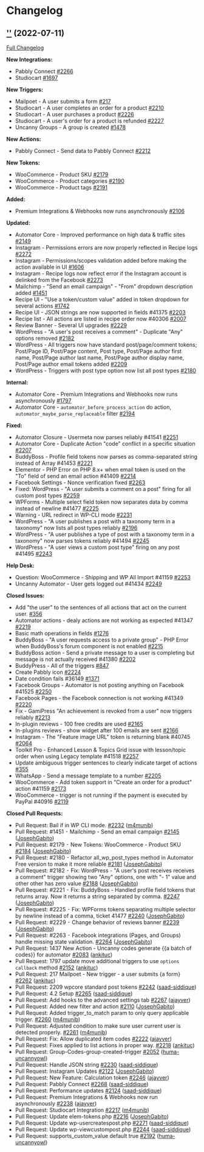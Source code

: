 # Changelog

## [''](https://github.com/UncannyOwl/Automator/tree/'') (2022-07-11)

[Full Changelog](https://github.com/UncannyOwl/Automator/compare/v4.1.1.1...'')

**New Integrations:**
- Pabbly Connect [\#2266](https://github.com/UncannyOwl/Automator/issues/2266)
- Studiocart [\#1697](https://github.com/UncannyOwl/Automator/issues/1697)

**New Triggers:**
- Mailpoet - A user submits a form [\#217](https://github.com/UncannyOwl/Automator/issues/217)
- Studiocart - A user completes an order for a product [\#2210](https://github.com/UncannyOwl/Automator/issues/2210)
- Studiocart - A user purchases a product [\#2226](https://github.com/UncannyOwl/Automator/issues/2226)
- Studiocart - A user's order for a product is refunded [\#2227](https://github.com/UncannyOwl/Automator/issues/2227)
- Uncanny Groups - A group is created [\#1478](https://github.com/UncannyOwl/Automator/issues/1478)

**New Actions:**
- Pabbly Connect -  Send data to Pabbly Connect [\#2212](https://github.com/UncannyOwl/Automator/issues/2212)

**New Tokens:**
- WooCommerce - Product SKU [\#2179](https://github.com/UncannyOwl/Automator/issues/2179)
- WooCommerce - Product categories [\#2190](https://github.com/UncannyOwl/Automator/issues/2190)
- WooCommerce - Product tags [\#2191](https://github.com/UncannyOwl/Automator/issues/2191)

**Added:**
- Premium Integrations & Webhooks now runs asynchronously [\#2106](https://github.com/UncannyOwl/Automator/issues/2106)

**Updated:**
- Automator Core - Improved performance on high data & traffic sites [\#2149](https://github.com/UncannyOwl/Automator/issues/2149)
- Instagram - Permissions errors are now properly reflected in Recipe logs [\#2272](https://github.com/UncannyOwl/Automator/issues/2272)
- Instagram - Permissions/scopes validation added before making the action available in UI [\#1606](https://github.com/UncannyOwl/Automator/issues/1606)
- Instagram - Recipe logs now reflect error if the Instagram account is delinked from the Facebook [\#2273](https://github.com/UncannyOwl/Automator/issues/2273)
- Mailchimp - "Send an email campaign" - "From" dropdown description added [\#1451](https://github.com/UncannyOwl/Automator/issues/1451)
- Recipe UI - "Use a token/custom value" added in token dropdown for several actions  [\#1742](https://github.com/UncannyOwl/Automator/issues/1742)
- Recipe UI - JSON strings are now supported in fields #41375 [\#2203](https://github.com/UncannyOwl/Automator/issues/2203)
- Recipe list - All actions are listed in recipe order now #40306 [\#2007](https://github.com/UncannyOwl/Automator/issues/2007)
- Review Banner - Several UI upgrades [\#2229](https://github.com/UncannyOwl/Automator/issues/2229)
- WordPress - "A user's post receives a comment" - Duplicate "Any" options removed [\#2182](https://github.com/UncannyOwl/Automator/issues/2182)
- WordPress - All triggers now have standard post/page/comment tokens; Post/Page ID, Post/Page content, Post type, Post/Page author first name, Post/Page author last name, Post/Page author display name, Post/Page author email tokens added [\#2209](https://github.com/UncannyOwl/Automator/issues/2209)
- WordPress - Triggers with post type option now list all post types [\#2180](https://github.com/UncannyOwl/Automator/issues/2180)

**Internal:**
- Automator Core - Premium Integrations and Webhooks now runs asynchronously [\#1797](https://github.com/UncannyOwl/Automator/issues/1797)
- Automator Core - `automator_before_process_action` do action, `automator_maybe_parse_replaceable` filter [\#2194](https://github.com/UncannyOwl/Automator/issues/2194)

**Fixed:**
- Automator Closure - Usermeta now parses reliably #41541 [\#2251](https://github.com/UncannyOwl/Automator/issues/2251)
- Automator Core - Duplicate Action "code" conflict in a specific situation [\#2207](https://github.com/UncannyOwl/Automator/issues/2207)
- BuddyBoss - Profile field tokens now parses as comma-separated string instead of Array #41453 [\#2221](https://github.com/UncannyOwl/Automator/issues/2221)
- Elementor - PHP Error on PHP 8.x+ when email token is used on the "To" field of send an email action #41409 [\#2214](https://github.com/UncannyOwl/Automator/issues/2214)
- Facebook Settings - Nonce verification fixed [\#2263](https://github.com/UncannyOwl/Automator/issues/2263)
- Fixed: WordPress - "A user submits a comment on a post" firing for all custom post types [\#2259](https://github.com/UncannyOwl/Automator/issues/2259)
- WPForms - Multiple select field token now separates data by comma instead of newline #41477 [\#2225](https://github.com/UncannyOwl/Automator/issues/2225)
- Warning - URL redirect in WP-CLI mode [\#2231](https://github.com/UncannyOwl/Automator/issues/2231)
- WordPress - "A user publishes a post with a taxonomy  term in a taxonomy" now lists all post types reliably [\#2196](https://github.com/UncannyOwl/Automator/issues/2196)
- WordPress - "A user publishes a type of post with a taxonomy term in a taxonomy" now parses tokens reliably  #41494 [\#2245](https://github.com/UncannyOwl/Automator/issues/2245)
- WordPress - "A user views a custom post type" firing on any post #41495 [\#2243](https://github.com/UncannyOwl/Automator/issues/2243)

**Help Desk:**
- Question: WooCommerce - Shipping and WP All Import #41159 [\#2253](https://github.com/UncannyOwl/Automator/issues/2253)
- Uncanny Automator - User gets logged out #41434 [\#2249](https://github.com/UncannyOwl/Automator/issues/2249)

**Closed Issues:**
- Add "the user" to the sentences of all actions that act on the current user. [\#356](https://github.com/UncannyOwl/Automator/issues/356)
- Automator actions - dealy actions are not working as expected #41347 [\#2219](https://github.com/UncannyOwl/Automator/issues/2219)
- Basic math operations in fields [\#1276](https://github.com/UncannyOwl/Automator/issues/1276)
- BuddyBoss - "A user requests access to a private group" - PHP Error when BuddyBoss's forum component is not enabled [\#2215](https://github.com/UncannyOwl/Automator/issues/2215)
- BuddyBoss action - Send a private message to a user is completing but message is not actually received #41380 [\#2202](https://github.com/UncannyOwl/Automator/issues/2202)
- BuddyPress - All of the triggers [\#847](https://github.com/UncannyOwl/Automator/issues/847)
- Create Pabbly icon [\#2224](https://github.com/UncannyOwl/Automator/issues/2224)
- Date condition fails #36149 [\#1371](https://github.com/UncannyOwl/Automator/issues/1371)
- Facebook Groups - Automator is not posting anything on Facebook #41525 [\#2250](https://github.com/UncannyOwl/Automator/issues/2250)
- Facebook Pages - the Facebook connection is not working #41349 [\#2220](https://github.com/UncannyOwl/Automator/issues/2220)
- Fix - GamiPress "An achievement is revoked from a user" now triggers reliably [\#2213](https://github.com/UncannyOwl/Automator/issues/2213)
- In-plugin reviews - 100 free credits are used [\#2165](https://github.com/UncannyOwl/Automator/issues/2165)
- In-plugins reviews - show widget after 100 emails are sent [\#2166](https://github.com/UncannyOwl/Automator/issues/2166)
- Instagram - The "Feature image URL" token is returning blank #40745 [\#2064](https://github.com/UncannyOwl/Automator/issues/2064)
- Toolkit Pro - Enhanced Lesson & Topics Grid issue with lesson/topic order when using Legacy template #41518 [\#2257](https://github.com/UncannyOwl/Automator/issues/2257)
- Update ambiguous trigger sentences to clearly indicate target of actions [\#355](https://github.com/UncannyOwl/Automator/issues/355)
- WhatsApp - Send a message template to a number [\#2205](https://github.com/UncannyOwl/Automator/issues/2205)
- WooCommerce - Add token support in "Create an order for a product" action #41159 [\#2173](https://github.com/UncannyOwl/Automator/issues/2173)
- WooCommerce - trigger is not running if the payment is executed by PayPal #40916 [\#2119](https://github.com/UncannyOwl/Automator/issues/2119)

**Closed Pull Requests:**
- Pull Request:  Bail if in WP CLI mode. [\#2232](https://github.com/UncannyOwl/Automator/pull/2232) ([m4munib](https://github.com/m4munib))
- Pull Request: #1451 ⁃ Mailchimp - Send an email campaign [\#2145](https://github.com/UncannyOwl/Automator/pull/2145) ([JosephGabito](https://github.com/JosephGabito))
- Pull Request: #2179 ⁃ New Tokens: WooCommerce - Product SKU [\#2184](https://github.com/UncannyOwl/Automator/pull/2184) ([JosephGabito](https://github.com/JosephGabito))
- Pull Request: #2180 ⁃ Refactor all_wp_post_types method in Automator Free version to make it more reliable [\#2181](https://github.com/UncannyOwl/Automator/pull/2181) ([JosephGabito](https://github.com/JosephGabito))
- Pull Request: #2182 ⁃ Fix: WordPress - "A user's post receives receives a comment" trigger showing two "Any" options, one with "- 1" value and other other has zero value [\#2188](https://github.com/UncannyOwl/Automator/pull/2188) ([JosephGabito](https://github.com/JosephGabito))
- Pull Request: #2221 ⁃ Fix: BuddyBoss - Handled profile field tokens that returns array. Now it returns a string separated by comma. [\#2247](https://github.com/UncannyOwl/Automator/pull/2247) ([JosephGabito](https://github.com/JosephGabito))
- Pull Request: #2225 ⁃ Fix: WPForms tokens separating multiple selector by newline instead of a comma, ticket 41477 [\#2240](https://github.com/UncannyOwl/Automator/pull/2240) ([JosephGabito](https://github.com/JosephGabito))
- Pull Request: #2229 ⁃ Change behavior of reviews banner [\#2239](https://github.com/UncannyOwl/Automator/pull/2239) ([JosephGabito](https://github.com/JosephGabito))
- Pull Request: #2263 ⁃ Facebook integrations (Pages, and Groups) handle missing state validation. [\#2264](https://github.com/UncannyOwl/Automator/pull/2264) ([JosephGabito](https://github.com/JosephGabito))
- Pull Request: 1437 New Action - Uncanny codes generate {{a batch of codes}} for automator [\#2083](https://github.com/UncannyOwl/Automator/pull/2083) ([ankituc](https://github.com/ankituc))
- Pull Request: 1797 update move additional triggers to use `options callback` method [\#2152](https://github.com/UncannyOwl/Automator/pull/2152) ([ankituc](https://github.com/ankituc))
- Pull Request: 217 Mailpoet - New trigger - a user submits {a form} [\#2262](https://github.com/UncannyOwl/Automator/pull/2262) ([ankituc](https://github.com/ankituc))
- Pull Request: 2209 wpcore standard post tokens [\#2242](https://github.com/UncannyOwl/Automator/pull/2242) ([saad-siddique](https://github.com/saad-siddique))
- Pull Request: 4.2 Setup [\#2265](https://github.com/UncannyOwl/Automator/pull/2265) ([saad-siddique](https://github.com/saad-siddique))
- Pull Request: Add hooks to the advanced settings tab [\#2267](https://github.com/UncannyOwl/Automator/pull/2267) ([ajayver](https://github.com/ajayver))
- Pull Request: Added new filter and action [\#2110](https://github.com/UncannyOwl/Automator/pull/2110) ([JosephGabito](https://github.com/JosephGabito))
- Pull Request: Added trigger_to_match param to only query applicable trigger. [\#2260](https://github.com/UncannyOwl/Automator/pull/2260) ([m4munib](https://github.com/m4munib))
- Pull Request: Adjusted condition to make sure user current user is detected properly. [\#2261](https://github.com/UncannyOwl/Automator/pull/2261) ([m4munib](https://github.com/m4munib))
- Pull Request: Fix: Allow duplicated item codes [\#2222](https://github.com/UncannyOwl/Automator/pull/2222) ([ajayver](https://github.com/ajayver))
- Pull Request: Fixes applied to list actions in proper way. [\#2218](https://github.com/UncannyOwl/Automator/pull/2218) ([ankituc](https://github.com/ankituc))
- Pull Request: Group-Codes-group-created-trigger [\#2052](https://github.com/UncannyOwl/Automator/pull/2052) ([huma-uncannyowl](https://github.com/huma-uncannyowl))
- Pull Request: Handle JSON string [\#2230](https://github.com/UncannyOwl/Automator/pull/2230) ([saad-siddique](https://github.com/saad-siddique))
- Pull Request: Instagram Updates [\#2122](https://github.com/UncannyOwl/Automator/pull/2122) ([JosephGabito](https://github.com/JosephGabito))
- Pull Request: New Feature: Calculation token [\#2246](https://github.com/UncannyOwl/Automator/pull/2246) ([ajayver](https://github.com/ajayver))
- Pull Request: Pabbly Connect [\#2268](https://github.com/UncannyOwl/Automator/pull/2268) ([saad-siddique](https://github.com/saad-siddique))
- Pull Request: Performance updates [\#2124](https://github.com/UncannyOwl/Automator/pull/2124) ([saad-siddique](https://github.com/saad-siddique))
- Pull Request: Premium Integrations & Webhooks now run asynchronously [\#2238](https://github.com/UncannyOwl/Automator/pull/2238) ([ajayver](https://github.com/ajayver))
- Pull Request: Studiocart Integration [\#2217](https://github.com/UncannyOwl/Automator/pull/2217) ([m4munib](https://github.com/m4munib))
- Pull Request: Update elem-tokens.php [\#2216](https://github.com/UncannyOwl/Automator/pull/2216) ([JosephGabito](https://github.com/JosephGabito))
- Pull Request: Update wp-usercreatespost.php [\#2271](https://github.com/UncannyOwl/Automator/pull/2271) ([saad-siddique](https://github.com/saad-siddique))
- Pull Request: Update wp-viewcustompost.php [\#2244](https://github.com/UncannyOwl/Automator/pull/2244) ([saad-siddique](https://github.com/saad-siddique))
- Pull Request: supports_custom_value default true [\#2192](https://github.com/UncannyOwl/Automator/pull/2192) ([huma-uncannyowl](https://github.com/huma-uncannyowl))
